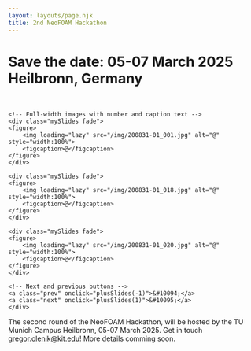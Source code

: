 ```yaml
---
layout: layouts/page.njk
title: 2nd NeoFOAM Hackathon
---
```


# Save the date: 05-07 March 2025 Heilbronn, Germany

<div class="section-content">
	<!-- The dots/circles -->
	<div style="text-align:center">
	<span class="dot" onclick="currentSlide(1)"></span>
	<span class="dot" onclick="currentSlide(2)"></span>
	<span class="dot" onclick="currentSlide(3)"></span>
	</div>
	<br>
	<div class="slideshow-container">

	<!-- Full-width images with number and caption text -->
	<div class="mySlides fade">
	<figure>
		<img loading="lazy" src="/img/200831-01_001.jpg" alt="@" style="width:100%">
		<figcaption>@</figcaption>
	</figure>
	</div>

	<div class="mySlides fade">
	<figure>
		<img loading="lazy" src="/img/200831-01_018.jpg" alt="@" style="width:100%">
		<figcaption>@</figcaption>
	</figure>
	</div>

	<div class="mySlides fade">
	<figure>
		<img loading="lazy" src="/img/200831-01_020.jpg" alt="@" style="width:100%">
		<figcaption>@</figcaption>
	</figure>
	</div>

	<!-- Next and previous buttons -->
	<a class="prev" onclick="plusSlides(-1)">&#10094;</a>
	<a class="next" onclick="plusSlides(1)">&#10095;</a>
	</div>
</div>


The second round of the NeoFOAM Hackathon, will be hosted by the TU Munich Campus Heilbronn, 05-07 March 2025. Get in touch [gregor.olenik@kit.edu](mailto:gregor.olenik@kit.edu)! More details comming soon.
